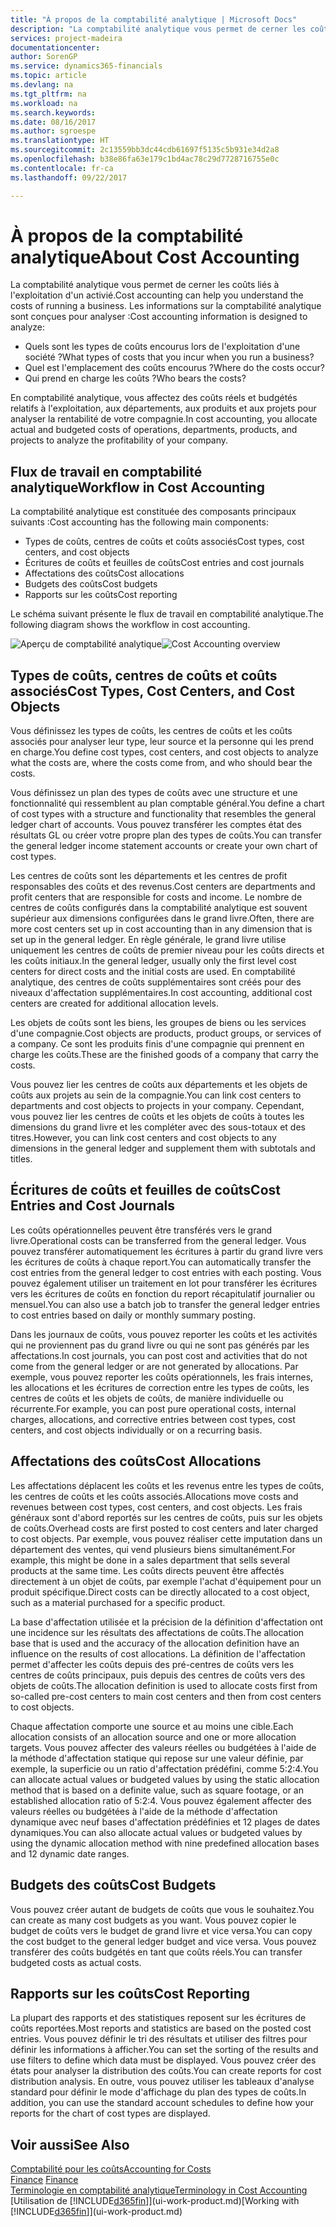 ```yaml
---
title: "À propos de la comptabilité analytique | Microsoft Docs"
description: "La comptabilité analytique vous permet de cerner les coûts liés à l'exploitation d'un activié."
services: project-madeira
documentationcenter: 
author: SorenGP
ms.service: dynamics365-financials
ms.topic: article
ms.devlang: na
ms.tgt_pltfrm: na
ms.workload: na
ms.search.keywords: 
ms.date: 08/16/2017
ms.author: sgroespe
ms.translationtype: HT
ms.sourcegitcommit: 2c13559bb3dc44cdb61697f5135c5b931e34d2a8
ms.openlocfilehash: b38e86fa63e179c1bd4ac78c29d7728716755e0c
ms.contentlocale: fr-ca
ms.lasthandoff: 09/22/2017

---
```

# <a name="about-cost-accounting"></a><span data-ttu-id="d161e-103">À propos de la comptabilité analytique</span><span class="sxs-lookup"><span data-stu-id="d161e-103">About Cost Accounting</span></span>
<span data-ttu-id="d161e-104">La comptabilité analytique vous permet de cerner les coûts liés à l'exploitation d'un activié.</span><span class="sxs-lookup"><span data-stu-id="d161e-104">Cost accounting can help you understand the costs of running a business.</span></span> <span data-ttu-id="d161e-105">Les informations sur la comptabilité analytique sont conçues pour analyser :</span><span class="sxs-lookup"><span data-stu-id="d161e-105">Cost accounting information is designed to analyze:</span></span>  

-   <span data-ttu-id="d161e-106">Quels sont les types de coûts encourus lors de l'exploitation d'une société ?</span><span class="sxs-lookup"><span data-stu-id="d161e-106">What types of costs that you incur when you run a business?</span></span>  
-   <span data-ttu-id="d161e-107">Quel est l'emplacement des coûts encourus ?</span><span class="sxs-lookup"><span data-stu-id="d161e-107">Where do the costs occur?</span></span>  
-   <span data-ttu-id="d161e-108">Qui prend en charge les coûts ?</span><span class="sxs-lookup"><span data-stu-id="d161e-108">Who bears the costs?</span></span>  

<span data-ttu-id="d161e-109">En comptabilité analytique, vous affectez des coûts réels et budgétés relatifs à l'exploitation, aux départements, aux produits et aux projets pour analyser la rentabilité de votre compagnie.</span><span class="sxs-lookup"><span data-stu-id="d161e-109">In cost accounting, you allocate actual and budgeted costs of operations, departments, products, and projects to analyze the profitability of your company.</span></span>  

## <a name="workflow-in-cost-accounting"></a><span data-ttu-id="d161e-110">Flux de travail en comptabilité analytique</span><span class="sxs-lookup"><span data-stu-id="d161e-110">Workflow in Cost Accounting</span></span>  
<span data-ttu-id="d161e-111">La comptabilité analytique est constituée des composants principaux suivants :</span><span class="sxs-lookup"><span data-stu-id="d161e-111">Cost accounting has the following main components:</span></span>  

-   <span data-ttu-id="d161e-112">Types de coûts, centres de coûts et coûts associés</span><span class="sxs-lookup"><span data-stu-id="d161e-112">Cost types, cost centers, and cost objects</span></span>  
-   <span data-ttu-id="d161e-113">Écritures de coûts et feuilles de coûts</span><span class="sxs-lookup"><span data-stu-id="d161e-113">Cost entries and cost journals</span></span>  
-   <span data-ttu-id="d161e-114">Affectations des coûts</span><span class="sxs-lookup"><span data-stu-id="d161e-114">Cost allocations</span></span>  
-   <span data-ttu-id="d161e-115">Budgets des coûts</span><span class="sxs-lookup"><span data-stu-id="d161e-115">Cost budgets</span></span>
-   <span data-ttu-id="d161e-116">Rapports sur les coûts</span><span class="sxs-lookup"><span data-stu-id="d161e-116">Cost reporting</span></span>  

<span data-ttu-id="d161e-117">Le schéma suivant présente le flux de travail en comptabilité analytique.</span><span class="sxs-lookup"><span data-stu-id="d161e-117">The following diagram shows the workflow in cost accounting.</span></span>  

<span data-ttu-id="d161e-118">![Aperçu de comptabilité analytique](media/costaccountingoverview.png "CostAccountingOverview")</span><span class="sxs-lookup"><span data-stu-id="d161e-118">![Cost Accounting overview](media/costaccountingoverview.png "CostAccountingOverview")</span></span>  

## <a name="cost-types-cost-centers-and-cost-objects"></a><span data-ttu-id="d161e-119">Types de coûts, centres de coûts et coûts associés</span><span class="sxs-lookup"><span data-stu-id="d161e-119">Cost Types, Cost Centers, and Cost Objects</span></span>  
<span data-ttu-id="d161e-120">Vous définissez les types de coûts, les centres de coûts et les coûts associés pour analyser leur type, leur source et la personne qui les prend en charge.</span><span class="sxs-lookup"><span data-stu-id="d161e-120">You define cost types, cost centers, and cost objects to analyze what the costs are, where the costs come from, and who should bear the costs.</span></span>  

<span data-ttu-id="d161e-121">Vous définissez un plan des types de coûts avec une structure et une fonctionnalité qui ressemblent au plan comptable général.</span><span class="sxs-lookup"><span data-stu-id="d161e-121">You define a chart of cost types with a structure and functionality that resembles the general ledger chart of accounts.</span></span> <span data-ttu-id="d161e-122">Vous pouvez transférer les comptes état des résultats GL ou créer votre propre plan des types de coûts.</span><span class="sxs-lookup"><span data-stu-id="d161e-122">You can transfer the general ledger income statement accounts or create your own chart of cost types.</span></span>  

<span data-ttu-id="d161e-123">Les centres de coûts sont les départements et les centres de profit responsables des coûts et des revenus.</span><span class="sxs-lookup"><span data-stu-id="d161e-123">Cost centers are departments and profit centers that are responsible for costs and income.</span></span> <span data-ttu-id="d161e-124">Le nombre de centres de coûts configurés dans la comptabilité analytique est souvent supérieur aux dimensions configurées dans le grand livre.</span><span class="sxs-lookup"><span data-stu-id="d161e-124">Often, there are more cost centers set up in cost accounting than in any dimension that is set up in the general ledger.</span></span> <span data-ttu-id="d161e-125">En règle générale, le grand livre utilise uniquement les centres de coûts de premier niveau pour les coûts directs et les coûts initiaux.</span><span class="sxs-lookup"><span data-stu-id="d161e-125">In the general ledger, usually only the first level cost centers for direct costs and the initial costs are used.</span></span> <span data-ttu-id="d161e-126">En comptabilité analytique, des centres de coûts supplémentaires sont créés pour des niveaux d'affectation supplémentaires.</span><span class="sxs-lookup"><span data-stu-id="d161e-126">In cost accounting, additional cost centers are created for additional allocation levels.</span></span>  

<span data-ttu-id="d161e-127">Les objets de coûts sont les biens, les groupes de biens ou les services d'une compagnie.</span><span class="sxs-lookup"><span data-stu-id="d161e-127">Cost objects are products, product groups, or services of a company.</span></span> <span data-ttu-id="d161e-128">Ce sont les produits finis d'une compagnie qui prennent en charge les coûts.</span><span class="sxs-lookup"><span data-stu-id="d161e-128">These are the finished goods of a company that carry the costs.</span></span>  

<span data-ttu-id="d161e-129">Vous pouvez lier les centres de coûts aux départements et les objets de coûts aux projets au sein de la compagnie.</span><span class="sxs-lookup"><span data-stu-id="d161e-129">You can link cost centers to departments and cost objects to projects in your company.</span></span> <span data-ttu-id="d161e-130">Cependant, vous pouvez lier les centres de coûts et les objets de coûts à toutes les dimensions du grand livre et les compléter avec des sous-totaux et des titres.</span><span class="sxs-lookup"><span data-stu-id="d161e-130">However, you can link cost centers and cost objects to any dimensions in the general ledger and supplement them with subtotals and titles.</span></span>  

## <a name="cost-entries-and-cost-journals"></a><span data-ttu-id="d161e-131">Écritures de coûts et feuilles de coûts</span><span class="sxs-lookup"><span data-stu-id="d161e-131">Cost Entries and Cost Journals</span></span>  
<span data-ttu-id="d161e-132">Les coûts opérationnelles peuvent être transférés vers le grand livre.</span><span class="sxs-lookup"><span data-stu-id="d161e-132">Operational costs can be transferred from the general ledger.</span></span> <span data-ttu-id="d161e-133">Vous pouvez transférer automatiquement les écritures à partir du grand livre vers les écritures de coûts à chaque report.</span><span class="sxs-lookup"><span data-stu-id="d161e-133">You can automatically transfer the cost entries from the general ledger to cost entries with each posting.</span></span> <span data-ttu-id="d161e-134">Vous pouvez également utiliser un traitement en lot pour transférer les écritures vers les écritures de coûts en fonction du report récapitulatif journalier ou mensuel.</span><span class="sxs-lookup"><span data-stu-id="d161e-134">You can also use a batch job to transfer the general ledger entries to cost entries based on daily or monthly summary posting.</span></span>  

<span data-ttu-id="d161e-135">Dans les journaux de coûts, vous pouvez reporter les coûts et les activités qui ne proviennent pas du grand livre ou qui ne sont pas générés par les affectations.</span><span class="sxs-lookup"><span data-stu-id="d161e-135">In cost journals, you can post cost and activities that do not come from the general ledger or are not generated by allocations.</span></span> <span data-ttu-id="d161e-136">Par exemple, vous pouvez reporter les coûts opérationnels, les frais internes, les allocations et les écritures de correction entre les types de coûts, les centres de coûts et les objets de coûts, de manière individuelle ou récurrente.</span><span class="sxs-lookup"><span data-stu-id="d161e-136">For example, you can post pure operational costs, internal charges, allocations, and corrective entries between cost types, cost centers, and cost objects individually or on a recurring basis.</span></span>  

## <a name="cost-allocations"></a><span data-ttu-id="d161e-137">Affectations des coûts</span><span class="sxs-lookup"><span data-stu-id="d161e-137">Cost Allocations</span></span>  
<span data-ttu-id="d161e-138">Les affectations déplacent les coûts et les revenus entre les types de coûts, les centres de coûts et les coûts associés.</span><span class="sxs-lookup"><span data-stu-id="d161e-138">Allocations move costs and revenues between cost types, cost centers, and cost objects.</span></span> <span data-ttu-id="d161e-139">Les frais généraux sont d'abord reportés sur les centres de coûts, puis sur les objets de coûts.</span><span class="sxs-lookup"><span data-stu-id="d161e-139">Overhead costs are first posted to cost centers and later charged to cost objects.</span></span> <span data-ttu-id="d161e-140">Par exemple, vous pouvez réaliser cette imputation dans un département des ventes, qui vend plusieurs biens simultanément.</span><span class="sxs-lookup"><span data-stu-id="d161e-140">For example, this might be done in a sales department that sells several products at the same time.</span></span> <span data-ttu-id="d161e-141">Les coûts directs peuvent être affectés directement à un objet de coûts, par exemple l'achat d'équipement pour un produit spécifique.</span><span class="sxs-lookup"><span data-stu-id="d161e-141">Direct costs can be directly allocated to a cost object, such as a material purchased for a specific product.</span></span>  

<span data-ttu-id="d161e-142">La base d'affectation utilisée et la précision de la définition d'affectation ont une incidence sur les résultats des affectations de coûts.</span><span class="sxs-lookup"><span data-stu-id="d161e-142">The allocation base that is used and the accuracy of the allocation definition have an influence on the results of cost allocations.</span></span> <span data-ttu-id="d161e-143">La définition de l'affectation permet d'affecter les coûts depuis des pré-centres de coûts vers les centres de coûts principaux, puis depuis des centres de coûts vers des objets de coûts.</span><span class="sxs-lookup"><span data-stu-id="d161e-143">The allocation definition is used to allocate costs first from so-called pre-cost centers to main cost centers and then from cost centers to cost objects.</span></span>  

<span data-ttu-id="d161e-144">Chaque affectation comporte une source et au moins une cible.</span><span class="sxs-lookup"><span data-stu-id="d161e-144">Each allocation consists of an allocation source and one or more allocation targets.</span></span> <span data-ttu-id="d161e-145">Vous pouvez affecter des valeurs réelles ou budgétées à l'aide de la méthode d'affectation statique qui repose sur une valeur définie, par exemple, la superficie ou un ratio d'affectation prédéfini, comme 5:2:4.</span><span class="sxs-lookup"><span data-stu-id="d161e-145">You can allocate actual values or budgeted values by using the static allocation method that is based on a definite value, such as square footage, or an established allocation ratio of 5:2:4.</span></span> <span data-ttu-id="d161e-146">Vous pouvez également affecter des valeurs réelles ou budgétées à l'aide de la méthode d'affectation dynamique avec neuf bases d'affectation prédéfinies et 12 plages de dates dynamiques.</span><span class="sxs-lookup"><span data-stu-id="d161e-146">You can also allocate actual values or budgeted values by using the dynamic allocation method with nine predefined allocation bases and 12 dynamic date ranges.</span></span>  

## <a name="cost-budgets"></a><span data-ttu-id="d161e-147">Budgets des coûts</span><span class="sxs-lookup"><span data-stu-id="d161e-147">Cost Budgets</span></span>  
<span data-ttu-id="d161e-148">Vous pouvez créer autant de budgets de coûts que vous le souhaitez.</span><span class="sxs-lookup"><span data-stu-id="d161e-148">You can create as many cost budgets as you want.</span></span> <span data-ttu-id="d161e-149">Vous pouvez copier le budget de coûts vers le budget de grand livre et vice versa.</span><span class="sxs-lookup"><span data-stu-id="d161e-149">You can copy the cost budget to the general ledger budget and vice versa.</span></span> <span data-ttu-id="d161e-150">Vous pouvez transférer des coûts budgétés en tant que coûts réels.</span><span class="sxs-lookup"><span data-stu-id="d161e-150">You can transfer budgeted costs as actual costs.</span></span>  

## <a name="cost-reporting"></a><span data-ttu-id="d161e-151">Rapports sur les coûts</span><span class="sxs-lookup"><span data-stu-id="d161e-151">Cost Reporting</span></span>  
<span data-ttu-id="d161e-152">La plupart des rapports et des statistiques reposent sur les écritures de coûts reportées.</span><span class="sxs-lookup"><span data-stu-id="d161e-152">Most reports and statistics are based on the posted cost entries.</span></span> <span data-ttu-id="d161e-153">Vous pouvez définir le tri des résultats et utiliser des filtres pour définir les informations à afficher.</span><span class="sxs-lookup"><span data-stu-id="d161e-153">You can set the sorting of the results and use filters to define which data must be displayed.</span></span> <span data-ttu-id="d161e-154">Vous pouvez créer des états pour analyser la distribution des coûts.</span><span class="sxs-lookup"><span data-stu-id="d161e-154">You can create reports for cost distribution analysis.</span></span> <span data-ttu-id="d161e-155">En outre, vous pouvez utiliser les tableaux d'analyse standard pour définir le mode d'affichage du plan des types de coûts.</span><span class="sxs-lookup"><span data-stu-id="d161e-155">In addition, you can use the standard account schedules to define how your reports for the chart of cost types are displayed.</span></span>  

## <a name="see-also"></a><span data-ttu-id="d161e-156">Voir aussi</span><span class="sxs-lookup"><span data-stu-id="d161e-156">See Also</span></span>  
 [<span data-ttu-id="d161e-157">Comptabilité pour les coûts</span><span class="sxs-lookup"><span data-stu-id="d161e-157">Accounting for Costs</span></span>](finance-manage-cost-accounting.md)  
 <span data-ttu-id="d161e-158">[Finance](finance.md) </span><span class="sxs-lookup"><span data-stu-id="d161e-158">[Finance](finance.md) </span></span>  
 [<span data-ttu-id="d161e-159">Terminologie en comptabilité analytique</span><span class="sxs-lookup"><span data-stu-id="d161e-159">Terminology in Cost Accounting</span></span>](finance-terminology-in-cost-accounting.md)  
 <span data-ttu-id="d161e-160">[Utilisation de [!INCLUDE[d365fin](includes/d365fin_md.md)]](ui-work-product.md)</span><span class="sxs-lookup"><span data-stu-id="d161e-160">[Working with [!INCLUDE[d365fin](includes/d365fin_md.md)]](ui-work-product.md)</span></span>

